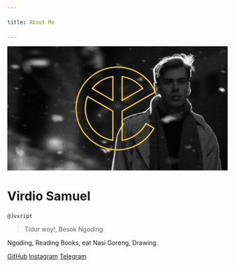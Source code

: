 ```yaml
---

title: About Me

---
```


![jvx](../.vuepress/file/yc.jpg)

# Virdio Samuel
`@Jvxript`

> Tidur woy!, Besok Ngoding

Ngoding, Reading Books, eat Nasi Goreng, Drawing.


[GitHub](http://github.com/diosamuel)
[Instagram](http://instagram.com/dio6.9sam)
[Telegram](http://t.me/jvxcript)
